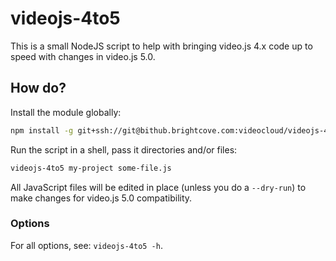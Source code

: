 # videojs-4to5

This is a small NodeJS script to help with bringing video.js 4.x code up to speed with changes in video.js 5.0.

## How do?

Install the module globally:

```bash
npm install -g git+ssh://git@bithub.brightcove.com:videocloud/videojs-4to5
```

Run the script in a shell, pass it directories and/or files:

```bash
videojs-4to5 my-project some-file.js
```

All JavaScript files will be edited in place (unless you do a `--dry-run`) to make changes for video.js 5.0 compatibility.

### Options

For all options, see: `videojs-4to5 -h`.
